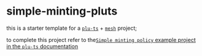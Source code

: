 # simple-minting-pluts

this is a starter template for a [`plu-ts`](https://github.com/HarmonicLabs/plu-ts) + [`mesh`](https://github.com/MeshJS/mesh) project;

to complete this project refer to the[`Simple minting policy` example project in the `plu-ts` documentation](https://pluts.harmoniclabs.tech/docs/examples/Simple%20minting%20policy)
